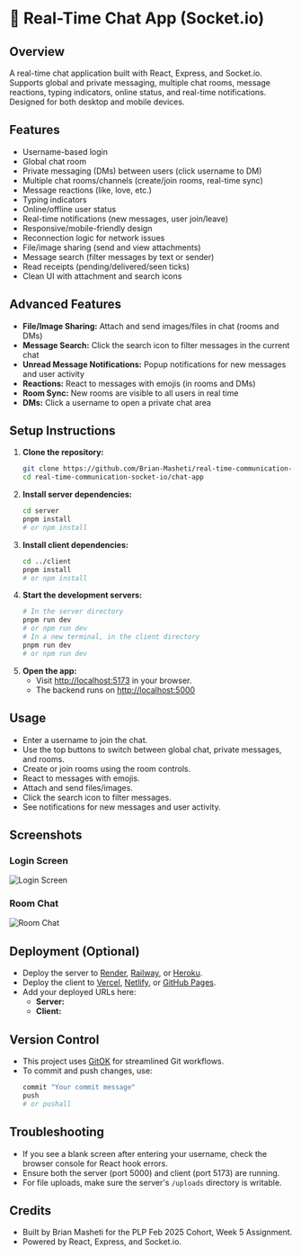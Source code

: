 # 💬 Real-Time Chat App (Socket.io)

## Overview
A real-time chat application built with React, Express, and Socket.io. Supports global and private messaging, multiple chat rooms, message reactions, typing indicators, online status, and real-time notifications. Designed for both desktop and mobile devices.

## Features
- Username-based login
- Global chat room
- Private messaging (DMs) between users (click username to DM)
- Multiple chat rooms/channels (create/join rooms, real-time sync)
- Message reactions (like, love, etc.)
- Typing indicators
- Online/offline user status
- Real-time notifications (new messages, user join/leave)
- Responsive/mobile-friendly design
- Reconnection logic for network issues
- File/image sharing (send and view attachments)
- Message search (filter messages by text or sender)
- Read receipts (pending/delivered/seen ticks)
- Clean UI with attachment and search icons

## Advanced Features
- **File/Image Sharing:** Attach and send images/files in chat (rooms and DMs)
- **Message Search:** Click the search icon to filter messages in the current chat
- **Unread Message Notifications:** Popup notifications for new messages and user activity
- **Reactions:** React to messages with emojis (in rooms and DMs)
- **Room Sync:** New rooms are visible to all users in real time
- **DMs:** Click a username to open a private chat area

## Setup Instructions
1. **Clone the repository:**
   ```bash
   git clone https://github.com/Brian-Masheti/real-time-communication-socket-io.git
   cd real-time-communication-socket-io/chat-app
   ```
2. **Install server dependencies:**
   ```bash
   cd server
   pnpm install
   # or npm install
   ```
3. **Install client dependencies:**
   ```bash
   cd ../client
   pnpm install
   # or npm install
   ```
4. **Start the development servers:**
   ```bash
   # In the server directory
   pnpm run dev
   # or npm run dev
   # In a new terminal, in the client directory
   pnpm run dev
   # or npm run dev
   ```
5. **Open the app:**
   - Visit [http://localhost:5173](http://localhost:5173) in your browser.
   - The backend runs on [http://localhost:5000](http://localhost:5000)

## Usage
- Enter a username to join the chat.
- Use the top buttons to switch between global chat, private messages, and rooms.
- Create or join rooms using the room controls.
- React to messages with emojis.
- Attach and send files/images.
- Click the search icon to filter messages.
- See notifications for new messages and user activity.

## Screenshots

### Login Screen
![Login Screen](./login.png)

### Room Chat
![Room Chat](./room.png)

## Deployment (Optional)
- Deploy the server to [Render](https://render.com/), [Railway](https://railway.app/), or [Heroku](https://heroku.com/).
- Deploy the client to [Vercel](https://vercel.com/), [Netlify](https://netlify.com/), or [GitHub Pages](https://pages.github.com/).
- Add your deployed URLs here:
  - **Server:** <server-url>
  - **Client:** <client-url>

## Version Control
- This project uses [GitOK](https://github.com/okwareddevnest/gitok) for streamlined Git workflows.
- To commit and push changes, use:
  ```bash
  commit "Your commit message"
  push
  # or pushall
  ```

## Troubleshooting
- If you see a blank screen after entering your username, check the browser console for React hook errors.
- Ensure both the server (port 5000) and client (port 5173) are running.
- For file uploads, make sure the server's `/uploads` directory is writable.

## Credits
- Built by Brian Masheti for the PLP Feb 2025 Cohort, Week 5 Assignment.
- Powered by React, Express, and Socket.io.
